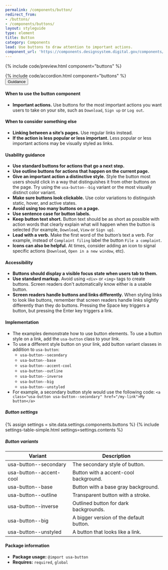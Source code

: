 ```yaml
---
permalink: /components/button/
redirect_from:
- /buttons/
- /components/buttons/
layout: styleguide
type: element
title: Button
category: Components
lead: Use buttons to draw attention to important actions.
component_url: 'https://components.designsystem.digital.gov/components/detail/buttons.html'
---
```


{% include code/preview.html component="buttons" %}

<section class="site-component-section">
  {% include code/accordion.html component="buttons" %}
  <div class="usa-accordion usa-accordion--bordered site-accordion-docs">
    <button class="usa-button-unstyled usa-accordion__button"
        aria-expanded="true" aria-controls="accordion-bordered-docs">
      Guidance
    </button>
    <div id="accordion-bordered-docs" aria-hidden="false" class="usa-accordion__content site-component-usage">
      <h4>When to use the button component</h4>
      <ul class="usa-content-list">
        <li><strong>Important actions.</strong> Use buttons for the most important actions you want users to take on your site, such as <code>Download</code>, <code>Sign up</code> or <code>Log out</code>.</li>
      </ul>
      <h4>When to consider something else</h4>
      <ul class="usa-content-list">
        <li><strong>Linking between a site’s pages.</strong> Use regular links instead.</li>
        <li><strong>If the action is less popular or less important.</strong> Less popular or less important actions may be visually styled as links.</li>
      </ul>
      <h4>Usability guidance</h4>
      <ul class="usa-content-list">
        <li><strong>Use standard buttons for actions that go a next step.</strong></li>
        <li><strong>Use outline buttons for actions that happen on the current page.</strong></li>
        <li><strong>Give an important action a distinctive style.</strong> Style the button most users should click in a way that distinguishes it from other buttons on the page. Try using the <code>usa-button--big</code> variant or the most visually distinct color variant.</li>
        <li><strong>Make sure buttons look clickable.</strong> Use color variations to distinguish static, hover, and active states.</li>
        <li><strong>Avoid using too many buttons on a page.</strong></li>
        <li><strong>Use sentence case for button labels.</strong></li>
        <li><strong>Keep button text short.</strong> Button text should be as short as possible with action words that clearly explain what will happen when the button is selected (for example, <code>Download</code>, <code>View</code> or <code>Sign up</code>).</li>
        <li><strong>Lead with a verb.</strong> Make the first word of the button’s text a verb. For example, instead of <code>Complaint filing</code> label the button <code>File a complaint</code>.</li>
        <li><strong>Icons can also be helpful.</strong> At times, consider adding an icon to signal specific actions (<code>Download</code>, <code>Open in a new window</code>, etc). </li>
      </ul>
    <h4 class="usa-heading">Accessibility</h4>
      <ul class="usa-content-list">
        <li><strong>Buttons should display a visible focus state when users tab to them.</strong></li>
        <li><strong>Use standard markup.</strong> Avoid using <code>&lt;div&gt;</code> or <code>&lt;img&gt;</code> tags to create buttons. Screen readers don't automatically know either is a usable button.</li>
        <li><strong>Screen readers handle buttons and links differently.</strong> When styling links to look like buttons, remember that screen readers handle links slightly differently than they do buttons. Pressing the Space key triggers a button, but pressing the Enter key triggers a link.</li>
      </ul>
      <h4 class="usa-heading">Implementation</h4>
      <ul class="usa-content-list">
        <li>The examples demonstrate how to use button elements. To use a button style on a link, add the <code>usa-button</code> class to your link.</li>
        <li>To use a different style button on your link, add button variant classes in addition to <code>usa-button</code>:
          <ul>
            <li><code>usa-button--secondary</code></li>
            <li><code>usa-button--base</code></li>
            <li><code>usa-button--accent-cool</code></li>
            <li><code>usa-button--outline</code></li>
            <li><code>usa-button--inverse</code></li>
            <li><code>usa-button--big</code></li>
            <li><code>usa-button--unstyled</code></li>
          </ul>
        </li>
        <li>For example, a secondary button style would use the following code:
        <code>&lt;a class="usa-button usa-button--secondary" href=&quot;/my-link"&gt;My button&lt;/a&gt;</code></li>
      </ul>
      <h5 id="component-settings">Button settings</h5>
      {% assign settings = site.data.settings.components.buttons %}
      {% include settings-table-simple.html
        settings=settings.contents
      %}
      <h5 id="component-variants">Button variants</h5>
      <table class="usa-table--borderless site-table-responsive site-table-simple" aria-labelledby="component-variants">
        <thead>
          <tr>
            <th scope="col" class="flex-6">Variant</th>
            <th scope="col" class="flex-6">Description</th>
          </tr>
        </thead>
        <tbody class="font-mono-2xs">
          <tr>
            <td data-title="Variant" class="flex-6">usa-button--secondary</td>
            <td data-title="Description" class="flex-6">
              <span class="font-lang-3xs">The secondary style of button.</span>
            </td>
          </tr>
          <tr>
            <td data-title="Variant" class="flex-6">usa-button--accent-cool</td>
            <td data-title="Description" class="flex-6">
              <span class="font-lang-3xs">Button with a accent-cool background.</span>
            </td>
          </tr>
          <tr>
            <td data-title="Variant" class="flex-6">usa-button--base</td>
            <td data-title="Description" class="flex-6">
              <span class="font-lang-3xs">Button with a base gray background.</span>
            </td>
          </tr>
          <tr>
            <td data-title="Variant" class="flex-6">usa-button--outline</td>
            <td data-title="Description" class="flex-6">
              <span class="font-lang-3xs">Transparent button with a stroke.</span>
            </td>
          </tr>
          <tr>
            <td data-title="Variant" class="flex-6">usa-button--inverse</td>
            <td data-title="Description" class="flex-6">
              <span class="font-lang-3xs">Outlined button for dark backgrounds.</span>
            </td>
          </tr>
          <tr>
            <td data-title="Variant" class="flex-6">usa-button--big</td>
            <td data-title="Description" class="flex-6">
              <span class="font-lang-3xs">A bigger version of the default button.</span>
            </td>
          </tr>
          <tr>
            <td data-title="Variant" class="flex-6">usa-button--unstyled</td>
            <td data-title="Description" class="flex-6">
              <span class="font-lang-3xs">A button that looks like a link.</span>
            </td>
          </tr>
        </tbody>
      </table>
      <h4 class="usa-heading">Package information</h4>
      <ul class="usa-content-list">
        <li>
          <strong>Package usage:</strong> <code>@import usa-button</code>
        </li>
        <li>
          <strong>Requires:</strong> <code>required</code>, <code>global</code>
        </li>
      </ul>
    </div>
  </div>
</section>

